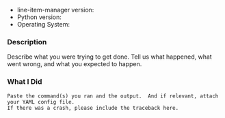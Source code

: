 * line-item-manager version:
* Python version:
* Operating System:

### Description

Describe what you were trying to get done.
Tell us what happened, what went wrong, and what you expected to happen.

### What I Did

```
Paste the command(s) you ran and the output.  And if relevant, attach your YAML config file.
If there was a crash, please include the traceback here.
```
